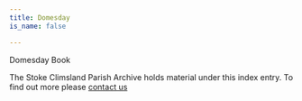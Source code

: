 ```yaml
---
title: Domesday
is_name: false

---
```


Domesday Book


The Stoke Climsland Parish Archive holds material under this index entry. To find out more please [contact us](/contact/)
